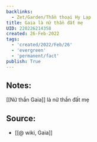 ```yaml
---
backlinks:
  - Zet/Garden/Thần thoại Hy Lạp
title: Gaia là nữ thần đất mẹ
UID: 220226214358
created: 26-Feb-2022
tags:
  - 'created/2022/Feb/26'
  - 'evergreen'
  - 'permanent/fact'
publish: True
---
```

## Notes:
[[Nữ thần Gaia]] là nữ thần đất mẹ

## Source:
- [[@ wiki, Gaia]]




